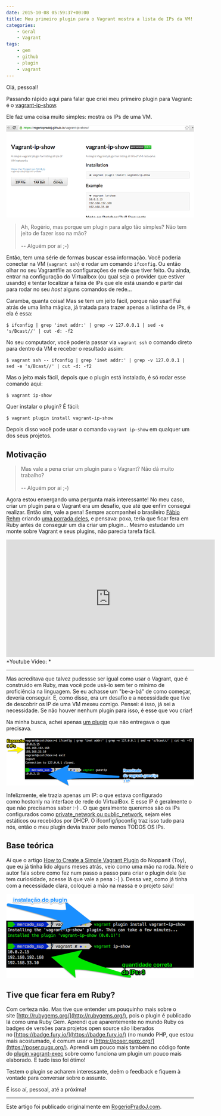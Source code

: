 ```yaml
---
date: 2015-10-08 05:59:37+00:00
title: Meu primeiro plugin para o Vagrant mostra a lista de IPs da VM! vagrant-ip-show
categories:
    - Geral
    - Vagrant
tags:
    - gem
    - github
    - plugin
    - vagrant
---
```


Olá, pessoal!

Passando rápido aqui para falar que criei meu primeiro plugin para Vagrant: é o [vagrant-ip-show](https://github.com/rogeriopradoj/vagrant-ip-show).

Ele faz uma coisa muito simples: mostra os IPs de uma VM.

![site vagrant-ip-show](assets/images/2015/10/Vagrant-ip-show_by_rogeriopradoj.png)



<blockquote>
Ah, Rogério, mas porque um plugin para algo tão simples? Não tem jeito de fazer isso na mão?
<br>
<br>
-- Alguém por aí ;-)
</blockquote>



Então, tem uma série de formas buscar essa informação. Você poderia conectar na VM (`vagrant ssh`) e rodar um comando `ifconfig`. Ou então olhar no seu Vagrantfile as configurações de rede que tiver feito. Ou ainda, entrar na configuração do Virtualbox (ou qual seja o provider que estiver usando) e tentar localizar a faixa de IPs que ele está usando e partir daí para rodar no seu _host_ alguns comandos de rede...

Caramba, quanta coisa! Mas se tem um jeito fácil, porque não usar! Fui atrás de uma linha mágica, já tratada para trazer apenas a listinha de IPs, é ela é essa:

```
$ ifconfig | grep 'inet addr:' | grep -v 127.0.0.1 | sed -e 's/Bcast//' | cut -d: -f2
```

No seu computador, você poderia passar via `vagrant ssh` o comando direto para dentro da VM e receber o resultado assim:

```
$ vagrant ssh -- ifconfig | grep 'inet addr:' | grep -v 127.0.0.1 | sed -e 's/Bcast//' | cut -d: -f2
```

Mas o jeito mais fácil, depois que o plugin está instalado, é só rodar esse comando aqui:

```
$ vagrant ip-show
```

Quer instalar o plugin? É fácil:

```
$ vagrant plugin install vagrant-ip-show
```

Depois disso você pode usar o comando `vagrant ip-show` em qualquer um dos seus projetos.

## Motivação

<blockquote>
Mas vale a pena criar um plugin para o Vagrant? Não dá muito trabalho?
<br>
<br>
-- Alguém por aí ;-)
</blockquote>

Agora estou enxergando uma pergunta mais interessante! No meu caso, criar um plugin para o Vagrant era um desafio, que até que enfim consegui realizar. Então sim, vale a pena! Sempre acompanhei o brasileiro [Fábio Rehm](http://fabiorehm.com/) criando [uma porrada deles](http://fabiorehm.com/blog/2013/12/12/so-i-released-a-lot-of-vagrant-plugins-now-what-s-next/), e pensava: poxa, teria que ficar fera em Ruby antes de conseguir um dia criar um plugin... Mesmo estudando um monte sobre Vagrant e seus plugins, não parecia tarefa fácil.

<iframe src="https://www.youtube.com/embed/niQvLXI1z9I" width="560" height="315" frameborder="0" allowfullscreen="allowfullscreen"></iframe>
*Youtube Video: <https://youtu.be/niQvLXI1z9I?t=3m14s>*

---

Mas acreditava que talvez pudessse ser igual como usar o Vagrant, que é construído em Ruby, mas você pode usá-lo sem ter o mínimo de proficiência na linguagem. Se eu achasse um "be-a-bá" de como começar, deveria conseguir. E, como disse, era um desafio e a necessidade que tive de descobrir os IP de uma VM mexeu comigo. Pensei: é isso, já sei a necessidade. Se não houver nenhum plugin para isso, é esse que vou criar!

Na minha busca, achei apenas [um plugin](https://github.com/mkuzmin/vagrant-guestip) que não entregava o que precisava.

![vagrant-guestip inconsistente](assets/images/2015/10/2__rogerio_RgoMBP____contribs_mercado_sup__zsh_.png)

Infelizmente, ele trazia apenas um IP: o que estava configurado como hostonly na interface de rede do VirtualBox. E esse IP é geralmente o que não precisamos saber :-) . O que geralmente queremos são os IPs configurados como [private_network ou public_network](https://docs.vagrantup.com/v2/networking/index.html), sejam eles estáticos ou recebidos por DHCP. O ifconfig/ipconfig traz isso tudo para nós, então o meu plugin devia trazer pelo menos TODOS OS IPs.

## Base teórica

Aí que o artigo [How to Create a Simple Vagrant Plugin](https://www.noppanit.com/create-simple-vagrant-plugin/) do Noppanit (Toy), que eu já tinha lido alguns meses atrás, veio como uma mão na roda. Nele o autor fala sobre como fez num passo a passo para criar o plugin dele (se tem curiosidade, acesse lá que vale a pena :-) ). Dessa vez, como já tinha com a necessidade clara, coloquei a mão na massa e o projeto saiu!

![vagrant-ip-show install and usage](assets/images/2015/10/2__rogerio_RgoMBP____contribs_mercado_sup__zsh_-2.png)

## Tive que ficar fera em Ruby?

Com certeza não. Mas tive que entender um pouquinho mais sobre o site [http://rubygems.org/](http://rubygems.org/), pois o plugin é publicado lá como uma Ruby Gem. Aprendi que aparentemente no mundo Ruby os badges de versões para projetos open source são liberados no [https://badge.fury.io/](https://badge.fury.io/) (no mundo PHP, que estou mais acostumado, é comum usar o [https://poser.pugx.org/](https://poser.pugx.org/). Aprendi um pouco mais também no código fonte do [plugin vagrant-exec](https://github.com/p0deje/vagrant-exec) sobre como funciona um plugin um pouco mais elaborado. E tudo isso foi ótimo!

Testem o plugin se acharem interessante, deêm o feedback e fiquem à vontade para conversar sobre o assunto.

É isso aí, pessoal, até a próxima!

---

Este artigo foi publicado originalmente em [RogerioPradoJ.com](http://rogeriopradoj.com/).
